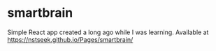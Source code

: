 # smartbrain
Simple React app created a long ago while I was learning. Available at https://nstseek.github.io/Pages/smartbrain/
